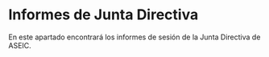 # Informes de Junta Directiva

En este apartado encontrará los informes de sesión de la Junta Directiva de ASEIC.